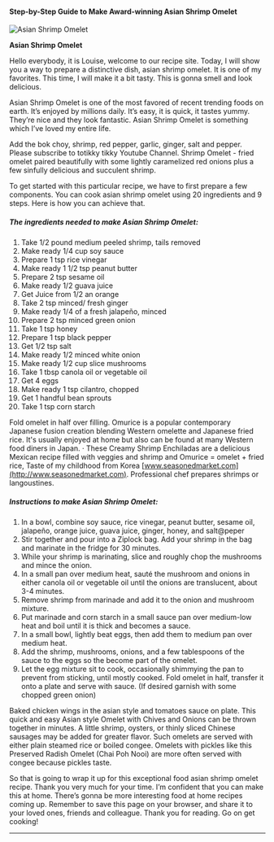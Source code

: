             

#### Step-by-Step Guide to Make Award-winning Asian Shrimp Omelet

![Asian Shrimp Omelet](https://img-global.cpcdn.com/recipes/1313ca1cd6ee2bf8/751x532cq70/asian-shrimp-omelet-recipe-main-photo.jpg)

**Asian Shrimp Omelet**

Hello everybody, it is Louise, welcome to our recipe site. Today, I will show you a way to prepare a distinctive dish, asian shrimp omelet. It is one of my favorites. This time, I will make it a bit tasty. This is gonna smell and look delicious.

Asian Shrimp Omelet is one of the most favored of recent trending foods on earth. It’s enjoyed by millions daily. It’s easy, it is quick, it tastes yummy. They’re nice and they look fantastic. Asian Shrimp Omelet is something which I’ve loved my entire life.

Add the bok choy, shrimp, red pepper, garlic, ginger, salt and pepper. Please subscribe to totikky tikky Youtube Channel. Shrimp Omelet - fried omelet paired beautifully with some lightly caramelized red onions plus a few sinfully delicious and succulent shrimp.

To get started with this particular recipe, we have to first prepare a few components. You can cook asian shrimp omelet using 20 ingredients and 9 steps. Here is how you can achieve that.

##### The ingredients needed to make Asian Shrimp Omelet:

1.  Take 1/2 pound medium peeled shrimp, tails removed
2.  Make ready 1/4 cup soy sauce
3.  Prepare 1 tsp rice vinegar
4.  Make ready 1 1/2 tsp peanut butter
5.  Prepare 2 tsp sesame oil
6.  Make ready 1/2 guava juice
7.  Get Juice from 1/2 an orange
8.  Take 2 tsp minced/ fresh ginger
9.  Make ready 1/4 of a fresh jalapeño, minced
10.  Prepare 2 tsp minced green onion
11.  Take 1 tsp honey
12.  Prepare 1 tsp black pepper
13.  Get 1/2 tsp salt
14.  Make ready 1/2 minced white onion
15.  Make ready 1/2 cup slice mushrooms
16.  Take 1 tbsp canola oil or vegetable oil
17.  Get 4 eggs
18.  Make ready 1 tsp cilantro, chopped
19.  Get 1 handful bean sprouts
20.  Take 1 tsp corn starch

Fold omelet in half over filling. Omurice is a popular contemporary Japanese fusion creation blending Western omelette and Japanese fried rice. It's usually enjoyed at home but also can be found at many Western food diners in Japan. · These Creamy Shrimp Enchiladas are a delicious Mexican recipe filled with veggies and shrimp and Omurice = omelet + fried rice, Taste of my childhood from Korea [www.seasonedmarket.com](http://www.seasonedmarket.com). Professional chef prepares shrimps or langoustines.

##### Instructions to make Asian Shrimp Omelet:

1.  In a bowl, combine soy sauce, rice vinegar, peanut butter, sesame oil, jalapeño, orange juice, guava juice, ginger, honey, and salt@peper
2.  Stir together and pour into a Ziplock bag. Add your shrimp in the bag and marinate in the fridge for 30 minutes.
3.  While your shrimp is marinating, slice and roughly chop the mushrooms and mince the onion.
4.  In a small pan over medium heat, sauté the mushroom and onions in either canola oil or vegetable oil until the onions are translucent, about 3-4 minutes.
5.  Remove shrimp from marinade and add it to the onion and mushroom mixture.
6.  Put marinade and corn starch in a small sauce pan over medium-low heat and boil until it is thick and becomes a sauce.
7.  In a small bowl, lightly beat eggs, then add them to medium pan over medium heat.
8.  Add the shrimp, mushrooms, onions, and a few tablespoons of the sauce to the eggs so the become part of the omelet.
9.  Let the egg mixture sit to cook, occasionally shimmying the pan to prevent from sticking, until mostly cooked. Fold omelet in half, transfer it onto a plate and serve with sauce. (If desired garnish with some chopped green onion)

Baked chicken wings in the asian style and tomatoes sauce on plate. This quick and easy Asian style Omelet with Chives and Onions can be thrown together in minutes. A little shrimp, oysters, or thinly sliced Chinese sausages may be added for greater flavor. Such omelets are served with either plain steamed rice or boiled congee. Omelets with pickles like this Preserved Radish Omelet (Chai Poh Nooi) are more often served with congee because pickles taste.

So that is going to wrap it up for this exceptional food asian shrimp omelet recipe. Thank you very much for your time. I’m confident that you can make this at home. There’s gonna be more interesting food at home recipes coming up. Remember to save this page on your browser, and share it to your loved ones, friends and colleague. Thank you for reading. Go on get cooking!

* * *